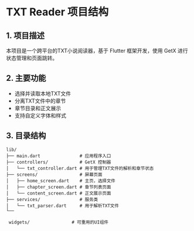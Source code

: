 # TXT Reader 项目结构

## 1. 项目描述
本项目是一个跨平台的TXT小说阅读器，基于 Flutter 框架开发，使用 GetX 进行状态管理和页面跳转。

## 2. 主要功能
- 选择并读取本地TXT文件
- 分离TXT文件中的章节
- 章节目录和正文展示
- 支持自定义字体和样式

## 3. 目录结构
```
lib/
├── main.dart               # 应用程序入口
├── controllers/            # GetX 控制器
│   └── txt_controller.dart # 用于管理TXT文件的解析和章节状态
├── screens/                # 屏幕页面
│   ├── home_screen.dart    # 主页，选择文件
│   ├── chapter_screen.dart # 章节列表页面
│   └── content_screen.dart # 正文展示页面
├── services/               # 服务类
│   └── txt_parser.dart     # 用于解析TXT文件
└──

 widgets/                # 可重用的UI组件
```
